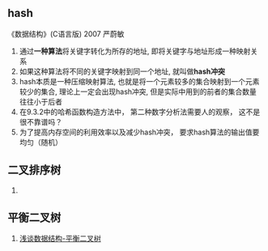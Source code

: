 ## hash
《数据结构》(C语言版) 2007 严蔚敏
1. 通过**一种算法**将关键字转化为所存的地址, 即将关键字与地址形成一种映射关系
2. 如果这种算法将不同的关键字映射到同一个地址, 就叫做**hash冲突**
3. hash本质是一种压缩映射算法, 也就是将一个元素较多的集合映射到一个元素较少的集合, 理论上一定会出现hash冲突, 但是实际中用到的前者的集合数量往往小于后者
4. 在9.3.2中的哈希函数构造方法中， 第二种数字分析法需要人的观察， 这不是很不靠谱吗？
5. 为了提高内存空间的利用效率以及减少hash冲突， 要求hash算法的输出值要均匀（随机）


## 二叉排序树
1. 
## 平衡二叉树
1. [浅谈数据结构-平衡二叉树](https://www.cnblogs.com/polly333/p/4798944.html)